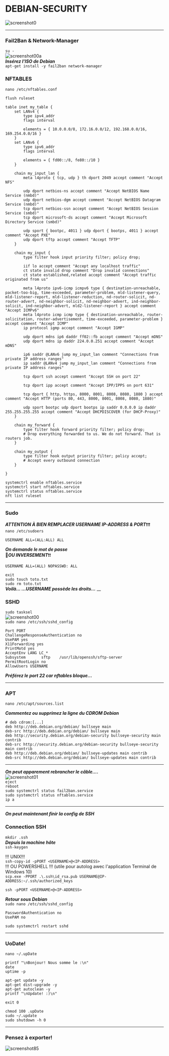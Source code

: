#   DEBIAN-SECURITY
![screenshot0](IMG/debian-logo.png)  
___

### Fail2Ban & Network-Manager
`su -`  
![screenshot00a](IMG/06-debian-config/00a.png)  
***Insérez l'ISO de Debian***  
`apt-get install -y fail2ban network-manager`  

### NFTABLES
`nano /etc/nftables.conf`

    flush ruleset

    table inet my_table {
        set LANv4 {
            type ipv4_addr
            flags interval

            elements = { 10.0.0.0/8, 172.16.0.0/12, 192.168.0.0/16, 169.254.0.0/16 }
        }
        set LANv6 {
            type ipv6_addr
            flags interval

            elements = { fd00::/8, fe80::/10 }
        }

        chain my_input_lan {
            meta l4proto { tcp, udp } th dport 2049 accept comment "Accept NFS"

            udp dport netbios-ns accept comment "Accept NetBIOS Name Service (nmbd)"
            udp dport netbios-dgm accept comment "Accept NetBIOS Datagram Service (nmbd)"
            tcp dport netbios-ssn accept comment "Accept NetBIOS Session Service (smbd)"
            tcp dport microsoft-ds accept comment "Accept Microsoft Directory Service (smbd)"

            udp sport { bootpc, 4011 } udp dport { bootps, 4011 } accept comment "Accept PXE"
            udp dport tftp accept comment "Accept TFTP"
        }

        chain my_input {
            type filter hook input priority filter; policy drop;

            iif lo accept comment "Accept any localhost traffic"
            ct state invalid drop comment "Drop invalid connections"
            ct state established,related accept comment "Accept traffic originated from us"

            meta l4proto ipv6-icmp icmpv6 type { destination-unreachable, packet-too-big, time-exceeded, parameter-problem, mld-listener-query, mld-listener-report, mld-listener-reduction, nd-router-solicit, nd-router-advert, nd-neighbor-solicit, nd-neighbor-advert, ind-neighbor-solicit, ind-neighbor-advert, mld2-listener-report } accept comment "Accept ICMPv6"
            meta l4proto icmp icmp type { destination-unreachable, router-solicitation, router-advertisement, time-exceeded, parameter-problem } accept comment "Accept ICMP"
            ip protocol igmp accept comment "Accept IGMP"

            udp dport mdns ip6 daddr ff02::fb accept comment "Accept mDNS"
            udp dport mdns ip daddr 224.0.0.251 accept comment "Accept mDNS"

            ip6 saddr @LANv6 jump my_input_lan comment "Connections from private IP address ranges"
            ip saddr @LANv4 jump my_input_lan comment "Connections from private IP address ranges"

            tcp dport ssh accept comment "Accept SSH on port 22"

            tcp dport ipp accept comment "Accept IPP/IPPS on port 631"

            tcp dport { http, https, 8000, 8001, 8008, 8080, 1880 } accept comment "Accept HTTP (ports 80, 443, 8000, 8001, 8008, 8080, 1880)"

            udp sport bootpc udp dport bootps ip saddr 0.0.0.0 ip daddr 255.255.255.255 accept comment "Accept DHCPDISCOVER (for DHCP-Proxy)"
        }

        chain my_forward {
            type filter hook forward priority filter; policy drop;
            # Drop everything forwarded to us. We do not forward. That is routers job.
        }

        chain my_output {
            type filter hook output priority filter; policy accept;
            # Accept every outbound connection
        }

    }

`systemctrl enable nftables.service`  
`systemctrl start nftables.service`  
`systemctrl status nftables.service`  
`nft list ruleset`
___

### Sudo
***ATTENTION À BIEN REMPLACER USERNAME IP-ADDRESS & PORT***❗❗❗  
`nano /etc/sudoers`  

    USERNAME ALL=(ALL:ALL) ALL

***On demande le mot de passe***  
🛑***OU INVERSEMENT***❗❗

    USERNAME ALL=(ALL) NOPASSWD: ALL

`exit`  
`sudo touch toto.txt`  
`sudo rm toto.txt`  
***Voilà... ...USERNAME possède les droits...***
__

### SSHD
`sudo tasksel`  
![screenshot00](IMG/07-debian-security/00.png)  
`sudo nano /etc/ssh/sshd_config`

    Port PORT
    ChallengeResponseAuthentication no
    UsePAM yes
    X11Forwarding yes
    PrintMotd yes
    AcceptEnv LANG LC_*
    Subsystem       sftp    /usr/lib/openssh/sftp-server
    PermitRootLogin no
    AllowUsers USERNAME
***Préférez le port 22 car nftables bloque...***
___

### APT
`nano /etc/apt/sources.list`  

***Commentez ou supprimez la ligne du CDROM Debian***  

    # deb cdrom:[...]
	deb http://deb.debian.org/debian/ bullseye main
	deb-src http://deb.debian.org/debian/ bullseye main
	deb http://security.debian.org/debian-security bullseye-security main contrib
	deb-src http://security.debian.org/debian-security bullseye-security main contrib
	deb http://deb.debian.org/debian/ bullseye-updates main contrib
	deb-src http://deb.debian.org/debian/ bullseye-updates main contrib
___

***On peut apparement rebrancher le câble....***  
![screenshot01](IMG/07-debian-security/01.png)  
`eject`  
`reboot`  
`sudo systemctrl status fail2ban.service`  
`sudo systemctrl status nftables.service`    
`ip a`    
___

***On peut maintenant finir la config de SSH***
### Connection SSH
`mkdir .ssh`  
***Depuis la machine hôte***  
`ssh-keygen`  

!!! UNIX!!!  
`ssh-copy-id -pPORT <USERNAME>@<IP-ADDRESS>`  
!!! OU POWERSHELL !!! (utile pour autolog awec l'application Terminal de Windows 10)  
`scp.exe -PPORT .\.ssh\id_rsa.pub USERNAME@IP-ADDRESS:~/.ssh/authorized_keys`  
  
`ssh -pPORT <USERNAME>@<IP-ADDRESS>`  

***Retour sous Debian***  
`sudo nano /etc/ssh/sshd_config`  

    PasswordAuthentication no
    UsePAM no
`sudo systemctrl restart sshd`  
___

### UoDate!
`nano ~/.upDate`

    printf "\nBonjour! Nous somme le :\n"
    date
    uptime -p

    apt-get update -y
    apt-get dist-upgrade -y
    apt-get autoclean -y
    printf "\nUpdate! :)\n"

    exit 0
`chmod 100 .upDate`  
`sudo ~/.update`  
`sudo shutdown -h 0`
___

###	Pensez à exporter!
![screenshot85](IMG/05-debian-install/85.png)